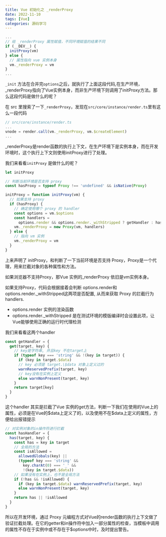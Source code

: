 ```yaml
---
title: Vue 初始化之 _renderProxy
date: 2022-11-10
tags: [Vue]
categories: 源码学习
---
```


```ts
...
// 给 _renderProxy 属性赋值，不同环境赋值的结果不同
if (__DEV__) {
  initProxy(vm)
} else {
  // 属性指向 vue 实例本身
  vm._renderProxy = vm
}
...
```

`_init` 方法在合并完`options`之后，就执行了上面这段代码,在生产环境，_renderProxy指向了Vue实例本身，而非生产环境下则调用了initProxy方法。那么这段代码是做什么的呢？

在 src 里搜索了一下`_renderProxy`，发现在`src/core/instance/render.ts`里有这么一段代码

```ts
// src/core/instance/render.ts
...
vnode = render.call(vm._renderProxy, vm.$createElement)
...
```

_renderProxy是render函数的执行上下文，在生产环境下是实例本身，而在开发环境时，这个执行上下文则使用initProxy进行了处理。

我们来看看`initProxy` 是做什么的呢？

```ts
let initProxy

// 判断当前环境是否支持 proxy
const hasProxy = typeof Proxy !== 'undefined' && isNative(Proxy)

initProxy = function initProxy(vm) {
  // 如果支持 proxy
  if (hasProxy) {
    // 确定使用哪个 proxy 的 handler
    const options = vm.$options
    const handlers =
      options.render && options.render._withStripped ? getHandler : hasHandler
    vm._renderProxy = new Proxy(vm, handlers)
  } else {
    // 指向 vm 实例
    vm._renderProxy = vm
  }
}
```

上来声明了 initProxy，和判断了一下当前环境是否支持 Proxy，Proxy是一个代理，用来拦截对象的各种属性和方法。

如果浏览器不支持Proxy，那Vue 实例的_renderProxy 依旧是vm实例本身。

如果支持Proxy，代码会根据接着会判断 options.render和options.render._withStripped这两项是否配置, 从而来获取 Proxy 的拦截行为 handlers.

- options.render 实例的渲染函数
- options.render._withStripped 是在测试环境的模版编译时会设置此项，让Vue能够使用正确的运行时代理检测

我们来看看这两个handler

```ts
const getHandler = {
  get(target, key) {
    // key是字符串, 并且key 不在target上
    if (typeof key === 'string' && !(key in target)) {
      if (key in target.$data) 
      // key 必须是 target.\$data 对象上定义过的
      warnReservedPrefix(target, key)
      // key没有在实例上定义
      else warnNonPresent(target, key)
    }
    return target[key]
  }
}
```

这个handler 其实是拦截了Vue 实例的get方法，判断一下我们在使用的Vue上的属性，必须是在Vue的\$data上定义了的，以及使用不在\$data上定义的属性，方便给出报错提示

```ts
// 对实例对象的in操作符进行拦截
const hasHandler = {
  has(target, key) {
    const has = key in target
    // 全局的方法
    const isAllowed =
      allowedGlobals(key) ||
      (typeof key === 'string' &&
        key.charAt(0) === '_' &&
        !(key in target.$data))
    // 如果没有在实例上，也不是全局方法
    if (!has && !isAllowed) {
      if (key in target.$data) warnReservedPrefix(target, key)
      else warnNonPresent(target, key)
    }
    return has || !isAllowed
  }
}
```

所以在开发环境，通过 Proxy 元编程方式对Vue的render函数的执行上下文做了验证拦截处理。在它的getter和in操作符中加入一部分属性的检查，当模板中调用的属性不存在于实例中或不存在于$options中时，及时提出警告。